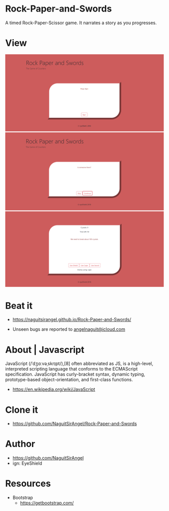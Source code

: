# Rock-Paper-and-Swords
A timed Rock-Paper-Scissor game. It narrates a story as you progresses. 
 
# View
![Alt text](/assets/images/Capture1.PNG?raw=true)
![Alt text](/assets/images/Capture2.PNG?raw=true)
![Alt text](/assets/images/Capture3.PNG?raw=true) 


# Beat it 
- https://naguitsirangel.github.io/Rock-Paper-and-Swords/

- Unseen bugs are reported to angelnaguit@icloud.com


# About | Javascript
JavaScript (/ˈdʒɑːvəˌskrɪpt/),[8] often abbreviated as JS, is a high-level, interpreted scripting language that conforms to the ECMAScript specification. JavaScript has curly-bracket syntax, dynamic typing, prototype-based object-orientation, and first-class functions.
- https://en.wikipedia.org/wiki/JavaScript

# Clone it
- https://github.com/NaguitSirAngel/Rock-Paper-and-Swords

# Author
- https://github.com/NaguitSirAngel
- ign: EyeShield

# Resources
  - Bootstrap
    - https://getbootstrap.com/
